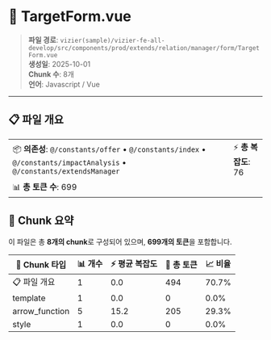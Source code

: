 # 📄 TargetForm.vue

> **파일 경로**: `vizier(sample)/vizier-fe-all-develop/src/components/prod/extends/relation/manager/form/TargetForm.vue`  
> **생성일**: 2025-10-01  
> **Chunk 수**: 8개  
> **언어**: Javascript / Vue
---





## 📋 파일 개요

| | |
|--|--|
| 📦 **의존성**: `@/constants/offer` • `@/constants/index` • `@/constants/impactAnalysis` • `@/constants/extendsManager` | ⚡ **총 복잡도**: 76 |
| 📊 **총 토큰 수**: 699 |  |






## 🧩 Chunk 요약

이 파일은 총 **8개의 chunk**로 구성되어 있으며, **699개의 토큰**을 포함합니다.

| 🧩 Chunk 타입 | 📊 개수 | ⚡ 평균 복잡도 | 📝 총 토큰 | 📈 비율 |
|---------------|--------|-------------|----------|--------|
| 📋 파일 개요 | 1 | 0.0 | 494 | 70.7% |
| template | 1 | 0.0 | 0 | 0.0% |
| arrow_function | 5 | 15.2 | 205 | 29.3% |
| style | 1 | 0.0 | 0 | 0.0% |

